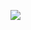 <figure><img src="https://wakatime.com/share/@ec6832ba-1097-4590-8332-92a9ea4c9703/f22b96f1-b584-4114-a14e-830d4351eeb1.svg"></img></figure>
